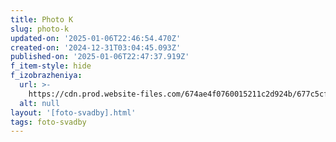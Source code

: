 ```yaml
---
title: Photo K
slug: photo-k
updated-on: '2025-01-06T22:46:54.470Z'
created-on: '2024-12-31T03:04:45.093Z'
published-on: '2025-01-06T22:47:37.919Z'
f_item-style: hide
f_izobrazheniya:
  url: >-
    https://cdn.prod.website-files.com/674ae4f0760015211c2d924b/677c5cf1c62a9e5bea2815b4_3Wn0zVePqsM.jpg
  alt: null
layout: '[foto-svadby].html'
tags: foto-svadby
---
```



